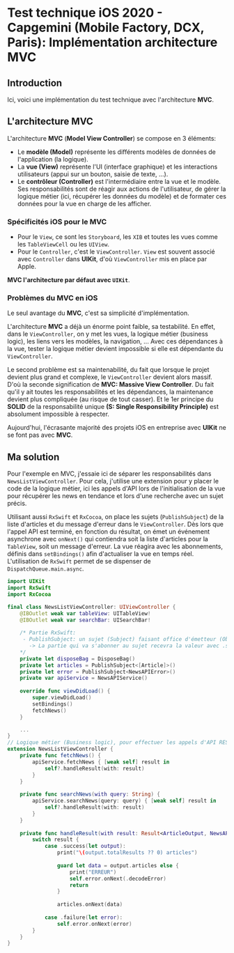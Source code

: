 # Test technique iOS 2020 - Capgemini (Mobile Factory, DCX, Paris): Implémentation architecture MVC

## Introduction

Ici, voici une implémentation du test technique avec l'architecture **MVC**.

## L'architecture MVC

L'architecture **MVC** (**Model View Controller**) se compose en 3 éléments:
- Le **modèle (Model)** représente les différents modèles de données de l'application (la logique).
- La **vue (View)** représente l'UI (interface graphique) et les interactions utilisateurs (appui sur un bouton, saisie de texte, ...).
- Le **contrôleur (Controller)** est l'intermédiaire entre la vue et le modèle. Ses responsabilités sont de réagir aux actions de l'utilisateur, de gérer la logique métier (ici, récupérer les données du modèle) et de formater ces données pour la vue en charge de les afficher.

### <a name="specificity"></a>Spécificités iOS pour le MVC

- Pour le `View`, ce sont les `Storyboard`, les `XIB` et toutes les vues comme les `TableViewCell` ou les `UIView`.
- Pour le `Controller`, c'est le `ViewController`. `View` est souvent associé avec `Controller` dans **UIKit**, d'où `ViewController` mis en place par Apple.

**MVC l'architecture par défaut avec `UIKit`**.

### <a name="problems"></a>Problèmes du MVC en iOS

Le seul avantage du **MVC**, c'est sa simplicité d'implémentation.

L'architecture **MVC** a déjà un énorme point faible, sa testabilité. En effet, dans le `ViewController`, on y met les vues, la logique métier (business logic), les liens vers les modèles, la navigation, ... Avec ces dépendances à la vue, tester la logique métier devient impossible si elle est dépendante du `ViewController`.

Le second problème est sa maintenabilité, du fait que lorsque le projet devient plus grand et complexe, le `ViewController` devient alors massif. D'où la seconde signification de **MVC: Massive View Controller**. Du fait qu'il y ait toutes les responsabilités et les dépendances, la maintenance devient plus compliquée (au risque de tout casser). Et le 1er principe du **SOLID** de la responsabilité unique **(S: Single Responsibility Principle)** est absolument impossible à respecter.

Aujourd'hui, l'écrasante majorité des projets iOS en entreprise avec **UIKit** ne se font pas avec **MVC**.

## Ma solution

Pour l'exemple en MVC, j'essaie ici de séparer les responsabilités dans `NewsListViewController`. Pour cela, j'utilise une extension pour y placer le code de la logique métier, ici les appels d'API lors de l'initialisation de la vue pour récupérer les news en tendance et lors d'une recherche avec un sujet précis.

Utilisant aussi `RxSwift` et `RxCocoa`, on place les sujets (`PublishSubject`) de la liste d'articles et du message d'erreur dans le `ViewController`. Dès lors que l'appel API est terminé, en fonction du résultat, on émet un événement asynchrone avec `onNext()` qui contiendra soit la liste d'articles pour la `TableView`, soit un message d'erreur. La vue réagira avec les abonnements, définis dans `setBindings()` afin d'actualiser la vue en temps réel. L'utilisation de `RxSwift` permet de se dispenser de `DispatchQueue.main.async`.

```swift
import UIKit
import RxSwift
import RxCocoa

final class NewsListViewController: UIViewController {
    @IBOutlet weak var tableView: UITableView!
    @IBOutlet weak var searchBar: UISearchBar!
    
    /* Partie RxSwift:
     - PublishSubject: un sujet (Subject) faisant office d'émetteur (Observer) et de récepteur (Observable, abonné). Avec .onNext(), on émet une valeur. Particularité de ce type de sujet: démarre sans valeur et émet seulement des nouveaux éléments aux abonnés.
       -> La partie qui va s'abonner au sujet recevra la valeur avec .subscribe(onNext: { value in })
    */
    private let disposeBag = DisposeBag()
    private let articles = PublishSubject<[Article]>()
    private let error = PublishSubject<NewsAPIError>()
    private var apiService = NewsAPIService()
    
    override func viewDidLoad() {
        super.viewDidLoad()
        setBindings()
        fetchNews()
    }

    ...
}
// Logique métier (Business logic), pour effectuer les appels d'API REST.
extension NewsListViewController {
    private func fetchNews() {
        apiService.fetchNews { [weak self] result in
            self?.handleResult(with: result)
        }
    }
    
    private func searchNews(with query: String) {
        apiService.searchNews(query: query) { [weak self] result in
            self?.handleResult(with: result)
        }
    }
    
    private func handleResult(with result: Result<ArticleOutput, NewsAPIError>) {
        switch result {
            case .success(let output):
                print("\(output.totalResults ?? 0) articles")
                
                guard let data = output.articles else {
                    print("ERREUR")
                    self.error.onNext(.decodeError)
                    return
                }
                
                articles.onNext(data)
                
            case .failure(let error):
                self.error.onNext(error)
        }
    }
}
```